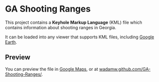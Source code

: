 # GA Shooting Ranges

This project contains a **Keyhole Markup Language** (KML) file which contains information about shooting ranges in Georgia.

It can be loaded into any viewer that supports KML files, including [Google Earth](https://www.google.com/earth/index.html).

## Preview

You can preview the file in [Google Maps](https://maps.google.com/maps?q=https://raw.github.com/wadamw/GA-Shooting-Ranges/master/WMA_Firearms_Ranges.kml),
or at [wadamw.github.com/GA-Shooting-Ranges/](http://wadamw.github.com/GA-Shooting-Ranges/).
